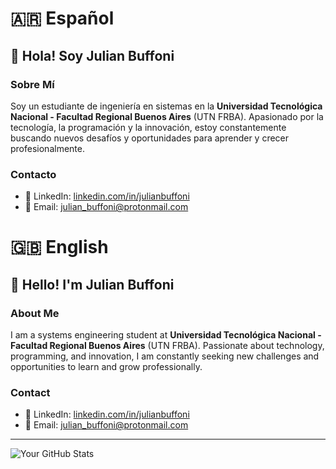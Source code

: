 # 🇦🇷 Español

## 👋 Hola! Soy Julian Buffoni

### Sobre Mí
Soy un estudiante de ingeniería en sistemas en la **Universidad Tecnológica Nacional - Facultad Regional Buenos Aires** (UTN FRBA). Apasionado por la tecnología, la programación y la innovación, estoy constantemente buscando nuevos desafíos y oportunidades para aprender y crecer profesionalmente.

### Contacto
- 🔗 LinkedIn: [linkedin.com/in/julianbuffoni](https://www.linkedin.com/in/julianbuffoni/?locale=es_AR)
- 📧 Email: [julian_buffoni@protonmail.com](mailto:julian_buffoni@protonmail.com)

# 🇬🇧 English

## 👋 Hello! I'm Julian Buffoni

### About Me
I am a systems engineering student at **Universidad Tecnológica Nacional - Facultad Regional Buenos Aires** (UTN FRBA). Passionate about technology, programming, and innovation, I am constantly seeking new challenges and opportunities to learn and grow professionally.

### Contact
- 🔗 LinkedIn: [linkedin.com/in/julianbuffoni](https://www.linkedin.com/in/julianbuffoni/?locale=en_US)
- 📧 Email: [julian_buffoni@protonmail.com](mailto:julian_buffoni@protonmail.com)

---

![Your GitHub Stats](https://github-readme-stats.vercel.app/api?username=yourusername&show_icons=true&theme=radical)
